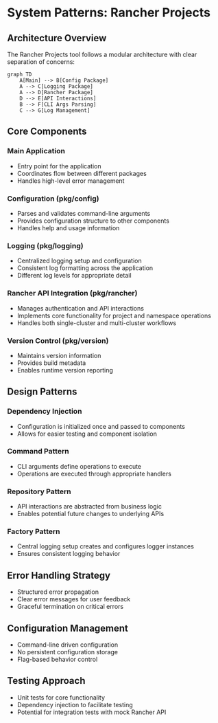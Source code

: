 # System Patterns: Rancher Projects

## Architecture Overview
The Rancher Projects tool follows a modular architecture with clear separation of concerns:

```mermaid
graph TD
    A[Main] --> B[Config Package]
    A --> C[Logging Package]
    A --> D[Rancher Package]
    D --> E[API Interactions]
    B --> F[CLI Args Parsing]
    C --> G[Log Management]
```

## Core Components

### Main Application
- Entry point for the application
- Coordinates flow between different packages
- Handles high-level error management

### Configuration (pkg/config)
- Parses and validates command-line arguments
- Provides configuration structure to other components
- Handles help and usage information

### Logging (pkg/logging)
- Centralized logging setup and configuration
- Consistent log formatting across the application
- Different log levels for appropriate detail

### Rancher API Integration (pkg/rancher)
- Manages authentication and API interactions
- Implements core functionality for project and namespace operations
- Handles both single-cluster and multi-cluster workflows

### Version Control (pkg/version)
- Maintains version information
- Provides build metadata
- Enables runtime version reporting

## Design Patterns

### Dependency Injection
- Configuration is initialized once and passed to components
- Allows for easier testing and component isolation

### Command Pattern
- CLI arguments define operations to execute
- Operations are executed through appropriate handlers

### Repository Pattern
- API interactions are abstracted from business logic
- Enables potential future changes to underlying APIs

### Factory Pattern
- Central logging setup creates and configures logger instances
- Ensures consistent logging behavior

## Error Handling Strategy
- Structured error propagation
- Clear error messages for user feedback
- Graceful termination on critical errors

## Configuration Management
- Command-line driven configuration
- No persistent configuration storage
- Flag-based behavior control

## Testing Approach
- Unit tests for core functionality
- Dependency injection to facilitate testing
- Potential for integration tests with mock Rancher API
